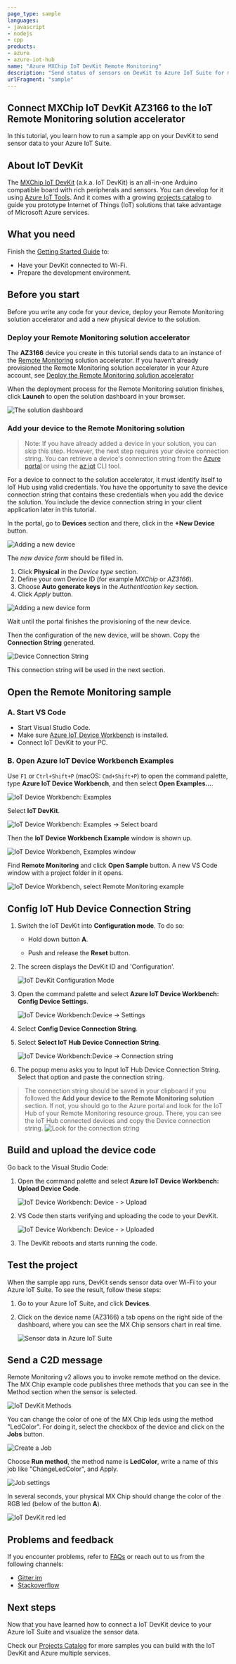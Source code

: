 ```yaml
---
page_type: sample
languages:
- javascript
- nodejs
- cpp
products:
- azure
- azure-iot-hub
name: "Azure MXChip IoT DevKit Remote Monitoring"
description: "Send status of sensors on DevKit to Azure IoT Suite for monitoring."
urlFragment: "sample"
---
```


## Connect MXChip IoT DevKit AZ3166 to the IoT Remote Monitoring solution accelerator

In this tutorial, you learn how to run a sample app on your DevKit to send sensor data to your Azure IoT Suite.

## About IoT DevKit

The [MXChip IoT DevKit](https://aka.ms/iot-devkit) (a.k.a. IoT DevKit) is an all-in-one Arduino compatible board with rich peripherals and sensors. You can develop for it using [Azure IoT Tools](https://marketplace.visualstudio.com/items?itemName=vsciot-vscode.azure-iot-tools). And it comes with a growing [projects catalog](https://aka.ms/devkit/project-catalog) to guide you prototype Internet of Things (IoT) solutions that take advantage of Microsoft Azure services.


## What you need

Finish the [Getting Started Guide](https://docs.microsoft.com/en-us/samples/azure-samples/mxchip-iot-devkit-get-started/sample/) to:

* Have your DevKit connected to Wi-Fi.
* Prepare the development environment.

## Before you start

Before you write any code for your device, deploy your Remote Monitoring solution accelerator and add a new physical device to the solution.

### Deploy your Remote Monitoring solution accelerator

The **AZ3166** device you create in this tutorial sends data to an instance of the [Remote Monitoring](https://docs.microsoft.com/en-us/azure/iot-accelerators/iot-accelerators-remote-monitoring-explore) solution accelerator. If you haven't already provisioned the Remote Monitoring solution accelerator in your Azure account, see [Deploy the Remote Monitoring solution accelerator](https://docs.microsoft.com/en-us/azure/iot-accelerators/iot-accelerators-remote-monitoring-deploy)

When the deployment process for the Remote Monitoring solution finishes, click **Launch** to open the solution dashboard in your browser.

![The solution dashboard](media/iot-devkit-remote-monitoring/azure-iot-suite-dashboard-info.png)

### Add your device to the Remote Monitoring solution

> Note: If you have already added a device in your solution, you can skip this step. However, the next step requires your device connection string. You can retrieve a device's connection string from the [Azure portal](https://portal.azure.com) or using the [az iot](https://docs.microsoft.com/cli/azure/iot?view=azure-cli-latest) CLI tool.

For a device to connect to the solution accelerator, it must identify itself to IoT Hub using valid credentials. You have the opportunity to save the device connection string that contains these credentials when you add the device the solution. You include the device connection string in your client application later in this tutorial.

In the portal, go to **Devices** section and there, click in the  **+New Device** button. 

![Adding a new device](media/iot-devkit-remote-monitoring/azure-iot-suite-add-device.png)

The *new device form* should be filled in.
1. Click **Physical** in the *Device type* section.
2. Define your own Device ID (for example *MXChip* or *AZ3166*).
3. Choose **Auto generate keys** in the *Authentication key* section.
4. Click *Apply* button.

![Adding a new device form](media/iot-devkit-remote-monitoring/azure-iot-suite-add-new-device-form.png)

Wait until the portal finishes the provisioning of the new device.


Then the configuration of the new device, will be shown.
Copy the **Connection String** generated.

![Device Connection String](media/iot-devkit-remote-monitoring/azure-iot-suite-new-device-connstring.png)


This connection string will be used in the next section.

## Open the Remote Monitoring sample

### A. Start VS Code

* Start Visual Studio Code.
* Make sure [Azure IoT Device Workbench](https://marketplace.visualstudio.com/items?itemName=vsciot-vscode.vscode-iot-workbench) is installed.
* Connect IoT DevKit to your PC.

### B. Open Azure IoT Device Workbench Examples

Use `F1` or `Ctrl+Shift+P` (macOS: `Cmd+Shift+P`) to open the command palette, type **Azure IoT Device Workbench**, and then select **Open Examples...**.

![IoT Device Workbench: Examples](media/iot-workbench-examples-cmd.png)

Select **IoT DevKit**.

![IoT Device Workbench: Examples -> Select board](media/iot-workbench-examples-board.png)

Then the **IoT Device Workbench Example** window is shown up.

![IoT Device Workbench, Examples window](media/iot-workbench-examples.png)

Find **Remote Monitoring** and click **Open Sample** button. A new VS Code window with a project folder in it opens.

![IoT Device Workbench, select Remote Monitoring example](media/iot-devkit-remote-monitoring/iot-workbench-example.png)

## Config IoT Hub Device Connection String

1. Switch the IoT DevKit into **Configuration mode**. To do so: 

   - Hold down button **A**.

   - Push and release the **Reset** button. 

2. The screen displays the DevKit ID and 'Configuration'.

	![IoT DevKit Configuration Mode](media/devkit-configuration-mode.png) 

3. Open the command palette and select **Azure IoT Device Workbench: Config Device Settings**.    

	![IoT Device Workbench:Device -> Settings](media/iot-workbench-device-settings.png) 

4. Select **Config Device Connection String**.       

5. Select **Select IoT Hub Device Connection String**. 

	![IoT Device Workbench:Device -> Connection string](media/iot-workbench-device-string2.png) 

6. The popup menu asks you to Input IoT Hub Device Connection String. Select that option and paste the connection string.

  > The connection string should be saved in your clipboard if you followed the **Add your device to the Remote Monitoring solution** section. If not, you should go to the Azure portal and look for the IoT Hub of your Remote Monitoring resource group. There, you can see the IoT Hub connected devices and copy the Device connection string. 
  > ![Look for the connection string](media/iot-devkit-remote-monitoring/azure-iot-suite-connection-string-of-a-device.png)

## Build and upload the device code

Go back to the Visual Studio Code: 

1. Open the command palette and select **Azure IoT Device Workbench: Upload Device Code**. 

	![IoT Device Workbench: Device - > Upload](media/iot-workbench-device-upload.png)

2. VS Code then starts verifying and uploading the code to your DevKit.

	![IoT Device Workbench: Device - > Uploaded](media/iot-devkit-remote-monitoring/iot-workbench-device-uploaded.png)

3. The DevKit reboots and starts running the code.

## Test the project

When the sample app runs, DevKit sends sensor data over Wi-Fi to your Azure IoT Suite. To see the result, follow these steps:

1. Go to your Azure IoT Suite, and click **Devices**.

2. Click on the device name (AZ3166) a tab opens on the right side of the dashboard, where you can see the MX Chip sensors chart in real time.

	![Sensor data in Azure IoT Suite](media/iot-devkit-remote-monitoring/azure-iot-suite-dashboard.png)

## Send a C2D message
Remote Monitoring v2 allows you to invoke remote method on the device.
The MX Chip example code publishes three methods that you can see in the Method section when the sensor is selected.

![IoT DevKit Methods](media/iot-devkit-remote-monitoring/azure-iot-suite-methods.png)

You can change the color of one of the MX Chip leds using the method "LedColor". For doing it, select the checkbox of the device and click on the **Jobs** button. 

![Create a Job](media/iot-devkit-remote-monitoring/azure-iot-suite-job.png)

Choose **Run method**, the method name is **LedColor**, write a name of this job like "ChangeLedColor", and Apply.

![Job settings](media/iot-devkit-remote-monitoring/iot-suite-change-color.png)

In several seconds, your physical MX Chip should change the color of the RGB led (below of the button **A**).

![IoT DevKit red led](media/iot-devkit-remote-monitoring/azure-iot-suite-devkit-led.png)

## Problems and feedback

If you encounter problems, refer to [FAQs](https://microsoft.github.io/azure-iot-developer-kit/docs/faq/) or reach out to us from the following channels:

* [Gitter.im](http://gitter.im/Microsoft/azure-iot-developer-kit)
* [Stackoverflow](https://stackoverflow.com/questions/tagged/iot-devkit)

## Next steps

Now that you have learned how to connect a IoT DevKit device to your Azure IoT Suite and visualize the sensor data.

Check our [Projects Catalog](https://aka.ms/devkit/project-catalog) for more samples you can build with the IoT DevKit and Azure multiple services.
